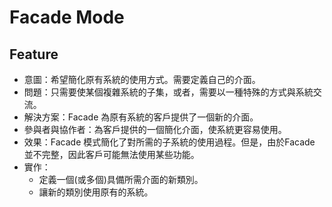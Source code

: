# Facade Mode

## Feature
 - 意圖：希望簡化原有系統的使用方式。需要定義自己的介面。
 - 問題：只需要使某個複雜系統的子集，或者，需要以一種特殊的方式與系統交流。
 - 解決方案：Facade 為原有系統的客戶提供了一個新的介面。
 - 參與者與協作者：為客戶提供的一個簡化介面，使系統更容易使用。
 - 效果：Facade 模式簡化了對所需的子系統的使用過程。但是，由於Facade 並不完整，因此客戶可能無法使用某些功能。
 - 實作：
    - 定義一個(或多個)具備所需介面的新類別。
    - 讓新的類別使用原有的系統。